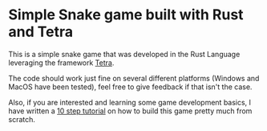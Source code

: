 # Simple Snake game built with Rust and Tetra
This is a simple snake game that was developed in the Rust Language leveraging the framework [Tetra].

The code should work just fine on several different platforms (Windows and MacOS have been tested), feel free to give feedback if that isn't the case.

Also, if you are interested and learning some game development basics, I have written a [10 step tutorial](./tutorial/step_1.md) on how to build this game pretty much from scratch.

[Tetra]: https://github.com/17cupsofcoffe/tetra